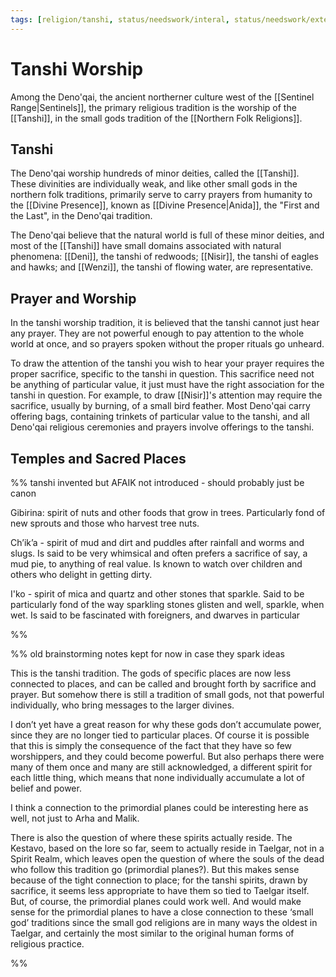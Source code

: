 ```yaml
---
tags: [religion/tanshi, status/needswork/interal, status/needswork/external, background]
---
```

# Tanshi Worship

Among the Deno'qai, the ancient northerner culture west of the [[Sentinel Range|Sentinels]], the primary religious tradition is the worship of the [[Tanshi]], in the small gods tradition of the [[Northern Folk Religions]]. 

## Tanshi

The Deno'qai worship hundreds of minor deities, called the [[Tanshi]]. These divinities are individually weak, and like other small gods in the northern folk traditions, primarily serve to carry prayers from humanity to the [[Divine Presence]], known as [[Divine Presence|Anida]], the "First and the Last", in the Deno'qai tradition. 

The Deno'qai believe that the natural world is full of these minor deities, and most of the [[Tanshi]] have small domains associated with natural phenomena: [[Deni]], the tanshi of redwoods; [[Nisir]], the tanshi of eagles and hawks; and [[Wenzi]], the tanshi of flowing water, are representative. 

## Prayer and Worship

In the tanshi worship tradition, it is believed that the tanshi cannot just hear any prayer. They are not powerful enough to pay attention to the whole world at once, and so prayers spoken without the proper rituals go unheard. 

To draw the attention of the tanshi you wish to hear your prayer requires the proper sacrifice, specific to the tanshi in question. This sacrifice need not be anything of particular value, it just must have the right association for the tanshi in question. For example, to draw [[Nisir]]'s attention may require the sacrifice, usually by burning, of a small bird feather. Most Deno'qai carry offering bags, containing trinkets of particular value to the tanshi, and all Deno'qai religious ceremonies and prayers involve offerings to the tanshi. 

## Temples and Sacred Places






%% tanshi invented but AFAIK not introduced - should probably just be canon

Gibirina: spirit of nuts and other foods that grow in trees. Particularly fond of new sprouts and those who harvest tree nuts.

Ch’ik’a - spirit of mud and dirt and puddles after rainfall and worms and slugs. Is said to be very whimsical and often prefers a sacrifice of say, a mud pie, to anything of real value. Is known to watch over children and others who delight in getting dirty.

I'ko - spirit of mica and quartz and other stones that sparkle. Said to be particularly fond of the way sparkling stones glisten and well, sparkle, when wet. Is said to be fascinated with foreigners, and dwarves in particular

%%

%% old brainstorming notes kept for now in case they spark ideas

This is the tanshi tradition. The gods of specific places are now less connected to places, and can be called and brought forth by sacrifice and prayer. But somehow there is still a tradition of small gods, not that powerful individually, who bring messages to the larger divines.   

I don’t yet have a great reason for why these gods don’t accumulate power, since they are no longer tied to particular places. Of course it is possible that this is simply the consequence of the fact that they have so few worshippers, and they could become powerful. But also perhaps there were many of them once and many are still acknowledged, a different spirit for each little thing, which means that none individually accumulate a lot of belief and power. 

I think a connection to the primordial planes could be interesting here as well, not just to Arha and Malik. 

There is also the question of where these spirits actually reside. The Kestavo, based on the lore so far, seem to actually reside in Taelgar, not in a Spirit Realm, which leaves open the question of where the souls of the dead who follow this tradition go (primordial planes?). But this makes sense because of the tight connection to place; for the tanshi spirits, drawn by sacrifice, it seems less appropriate to have them so tied to Taelgar itself. But, of course, the primordial planes could work well. And would make sense for the primordial planes to have a close connection to these ‘small god’ traditions since the small god religions are in many ways the oldest in Taelgar, and certainly the most similar to the original human forms of religious practice. 

%%